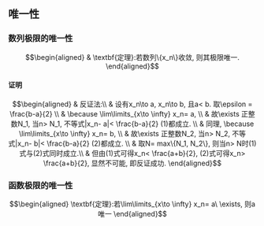 ## 唯一性
### 数列极限的唯一性
$$\begin{aligned}
& \textbf{定理}:若数列\{x_n\}收敛, 则其极限唯一. 
\end{aligned}$$

#### 证明
$$\begin{aligned}
& 反证法:\\
& 设有x_n\to a, x_n\to b, 且a< b. 取\epsilon = \frac{b-a}{2} \\
& \because \lim\limits_{x\to \infty} x_n= a, \\
& 故\exists 正整数N_1, 当n> N_1, 不等式|x_n- a|< \frac{b-a}{2} (1)都成立. \\
& 同理,  \because \lim\limits_{x\to \infty} x_n= b, \\
& 故\exists 正整数N_2, 当n> N_2, 不等式|x_n- b|< \frac{b-a}{2} (2)都成立. \\
& 取N= max\{N_1, N_2\}, 则当n> N时(1)式与(2)式同时成立.\\
& 但由(1)式可得x_n< \frac{a+b}{2}, (2)式可得x_n> \frac{a+b}{2}, 显然不可能, 即反证成功. 
\end{aligned}$$


### 函数极限的唯一性
$$\begin{aligned}
\textbf{定理}:若\lim\limits_{x\to \infty} x_n= a\ \exists, 则a唯一
\end{aligned}$$
